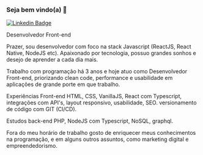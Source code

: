 ### Seja bem vindo(a) 👋

[![Linkedin Badge](https://img.shields.io/badge/-LinkedIn-blue?style=flat-square&logo=Linkedin&logoColor=white&link=https://www.linkedin.com/in/vinicius-benedito/)](https://www.linkedin.com/in/vinicius-benedito/)

Desenvolvedor Front-end

Prazer, sou desenvolvedor com foco na stack Javascript (ReactJS, React Native, NodeJS etc). Apaixonado por tecnologia, possuo grandes sonhos e desejo de aprender a cada dia mais.

Trabalho com programação há 3 anos e hoje atuo como Desenvolvedor Front-end, priorizando clean code, performance e usabilidade em aplicações de grande porte em que trabalho.

Experiências Front-end
HTML, CSS, VanillaJS, React com Typescript, integrações com API's, layout responsivo, usabilidade, SEO. versionamento de código com GIT (CI/CD).

Estudos back-end
PHP, NodeJS com Typescript, NoSQL, graphql.

Fora do meu horário de trabalho gosto de enriquecer meus conhecimentos na programação, e em alguns outros assuntos, como marketing digital e empreendedorismo.
